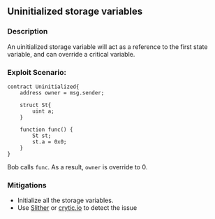 
## Uninitialized storage variables

### Description
An uinitialized storage variable will act as a reference to the first state variable, and can override a critical variable.

### Exploit Scenario:

```solidity
contract Uninitialized{
    address owner = msg.sender;

    struct St{
        uint a;
    }

    function func() {
        St st;
        st.a = 0x0;
    }
}
```
Bob calls `func`. As a result, `owner` is override to 0.


### Mitigations
- Initialize all the storage variables.
- Use [Slither](https://github.com/crytic/slither/) or [crytic.io](https://crytic.io/) to detect the issue


